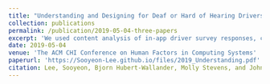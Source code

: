 ```yaml
---
title: "Understanding and Designing for Deaf or Hard of Hearing Drivers on Uber" 
collection: publications
permalink: /publication/2019-05-04-three-papers
excerpt: 'We used content analysis of in-app driver survey responses, customer support tickets, and tweets, and face-to-face interviews of DHH Uber drivers to better understand the DHH driver experience. Here we describe challenges DHH drivers .'
date: 2019-05-04
venue: 'The ACM CHI Conference on Human Factors in Computing Systems'
paperurl: 'https://Sooyeon-Lee.github.io/files/2019_Understanding.pdf'
citation: Lee, Sooyeon, Bjorn Hubert-Wallander, Molly Stevens, and John M. Carroll. "Understanding and Designing for Deaf or Hard of Hearing Drivers on Uber." In Proceedings of the 2019 CHI Conference on Human Factors in Computing Systems, p. 529. ACM, 2019
---
```

